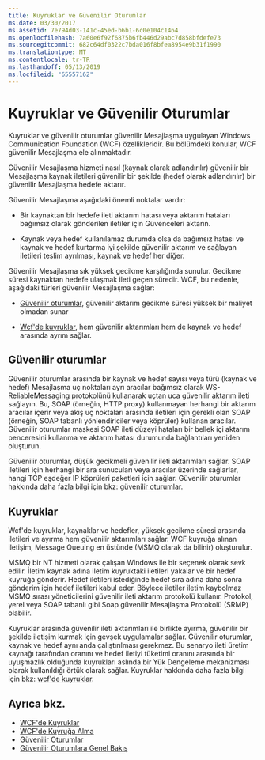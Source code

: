 ```yaml
---
title: Kuyruklar ve Güvenilir Oturumlar
ms.date: 03/30/2017
ms.assetid: 7e794d03-141c-45ed-b6b1-6c0e104c1464
ms.openlocfilehash: 7a60e6f92f6875b6fb446d29abc7d858bfdefe73
ms.sourcegitcommit: 682c64df0322c7bda016f8bfea8954e9b31f1990
ms.translationtype: MT
ms.contentlocale: tr-TR
ms.lasthandoff: 05/13/2019
ms.locfileid: "65557162"
---
```

# <a name="queues-and-reliable-sessions"></a>Kuyruklar ve Güvenilir Oturumlar
Kuyruklar ve güvenilir oturumlar güvenilir Mesajlaşma uygulayan Windows Communication Foundation (WCF) özellikleridir. Bu bölümdeki konular, WCF güvenilir Mesajlaşma ele alınmaktadır.  
  
 Güvenilir Mesajlaşma hizmeti nasıl (kaynak olarak adlandırılır) güvenilir bir Mesajlaşma kaynak iletileri güvenilir bir şekilde (hedef olarak adlandırılır) bir güvenilir Mesajlaşma hedefe aktarır.  
  
 Güvenilir Mesajlaşma aşağıdaki önemli noktalar vardır:  
  
- Bir kaynaktan bir hedefe ileti aktarım hatası veya aktarım hataları bağımsız olarak gönderilen iletiler için Güvenceleri aktarın.  
  
- Kaynak veya hedef kullanılamaz durumda olsa da bağımsız hatası ve kaynak ve hedef kurtarma iyi şekilde güvenilir aktarım ve sağlayan iletileri teslim ayrılması, kaynak ve hedef her diğer.  
  
 Güvenilir Mesajlaşma sık yüksek gecikme karşılığında sunulur. Gecikme süresi kaynaktan hedefe ulaşmak ileti geçen süredir. WCF, bu nedenle, aşağıdaki türleri güvenilir Mesajlaşma sağlar:  
  
- [Güvenilir oturumlar](../../../../docs/framework/wcf/feature-details/reliable-sessions.md), güvenilir aktarım gecikme süresi yüksek bir maliyet olmadan sunar  
  
- [Wcf'de kuyruklar](../../../../docs/framework/wcf/feature-details/queues-in-wcf.md), hem güvenilir aktarımları hem de kaynak ve hedef arasında ayrım sağlar.  
  
## <a name="reliable-sessions"></a>Güvenilir oturumlar  
 Güvenilir oturumlar arasında bir kaynak ve hedef sayısı veya türü (kaynak ve hedef) Mesajlaşma uç noktaları ayrı aracılar bağımsız olarak WS-ReliableMessaging protokolünü kullanarak uçtan uca güvenilir aktarım ileti sağlayın. Bu, SOAP (örneğin, HTTP proxy) kullanmayan herhangi bir aktarım aracılar içerir veya akış uç noktaları arasında iletileri için gerekli olan SOAP (örneğin, SOAP tabanlı yönlendiriciler veya köprüler) kullanan aracılar. Güvenilir oturumlar maskesi SOAP ileti düzeyi hataları bir bellek içi aktarım penceresini kullanma ve aktarım hatası durumunda bağlantıları yeniden oluşturun.  
  
 Güvenilir oturumlar, düşük gecikmeli güvenilir ileti aktarımları sağlar. SOAP iletileri için herhangi bir ara sunucuları veya aracılar üzerinde sağlarlar, hangi TCP eşdeğer IP köprüleri paketleri için sağlar. Güvenilir oturumlar hakkında daha fazla bilgi için bkz: [güvenilir oturumlar](../../../../docs/framework/wcf/feature-details/reliable-sessions.md).  
  
## <a name="queues"></a>Kuyruklar  
 Wcf'de kuyruklar, kaynaklar ve hedefler, yüksek gecikme süresi arasında iletileri ve ayırma hem güvenilir aktarımları sağlar. WCF kuyruğa alınan iletişim, Message Queuing en üstünde (MSMQ olarak da bilinir) oluşturulur.  
  
 MSMQ bir NT hizmeti olarak çalışan Windows ile bir seçenek olarak sevk edilir. İletim kaynak adına iletim kuyruktaki iletileri yakalar ve bir hedef kuyruğa gönderir. Hedef iletileri istediğinde hedef sıra adına daha sonra gönderim için hedef iletileri kabul eder. Böylece iletiler iletim kaybolmaz MSMQ sırası yöneticilerini güvenilir ileti aktarım protokolü kullanır. Protokol, yerel veya SOAP tabanlı gibi Soap güvenilir Mesajlaşma Protokolü (SRMP) olabilir.  
  
 Kuyruklar arasında güvenilir ileti aktarımları ile birlikte ayırma, güvenilir bir şekilde iletişim kurmak için gevşek uygulamalar sağlar. Güvenilir oturumlar, kaynak ve hedef aynı anda çalıştırılması gerekmez. Bu senaryo ileti üretim kaynağı tarafından oranını ve hedef iletiyi tüketimi oranını arasında bir uyuşmazlık olduğunda kuyrukları aslında bir Yük Dengeleme mekanizması olarak kullanıldığı örtük olarak sağlar. Kuyruklar hakkında daha fazla bilgi için bkz: [wcf'de kuyruklar](../../../../docs/framework/wcf/feature-details/queues-in-wcf.md).  
  
## <a name="see-also"></a>Ayrıca bkz.

- [WCF'de Kuyruklar](../../../../docs/framework/wcf/feature-details/queues-in-wcf.md)
- [WCF'de Kuyruğa Alma](../../../../docs/framework/wcf/feature-details/queuing-in-wcf.md)
- [Güvenilir Oturumlar](../../../../docs/framework/wcf/feature-details/reliable-sessions.md)
- [Güvenilir Oturumlara Genel Bakış](../../../../docs/framework/wcf/feature-details/reliable-sessions-overview.md)
